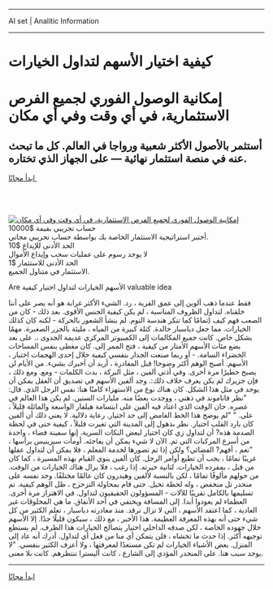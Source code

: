 <hr>AI set | Analitic Information
<hr>
<h1>كيفية اختيار الأسهم لتداول الخيارات</h1>
<link rel="stylesheet" href="//binary-option.github.io/strategy/css/template.cta.html.min.css">

<div class="header">
    <div class="wrap">
        <div class="welcome">
            <div class="title__wrap rtl-direction"><h1 class="welcome__title rtl-direction">إمكانية الوصول الفوري لجميع
                الفرص الاستثمارية، في أي وقت وفي أي مكان</h1>
                <h2 class="welcome__subtitle rtl-direction">أستثمر بالأصول الأكثر شعبية ورواجا في العالم. كل ما تبحث عنه
                    في منصة استثمار نهائية — على الجهاز الذي تختاره.</h2>
                <div class="btn-non-regulated">
                    <a class="btn access__btn" href="https://bit.ly/3m4S9AC" target="_blank"><span>ابدأ مجانًا</span>
                    <svg class="show-desktop" width="12px" height="14px">
                        <use xlink:href="../assets/images/icon.svg?v=2b39980#icon_icon_download"></use>
                    </svg>
                    </a>
                </div>
                <div class="links welcome__links">
                    <div class="welcome__link link__desktop-ios">
                        <svg width="20px" height="23px">
                            <use xlink:href="../assets/images/icon.svg?v=2b39980#icon_desktop_ios"></use>
                        </svg>
                    </div>
                    <div class="welcome__link link__desktop-windows">
                        <svg width="20px" height="20px">
                            <use xlink:href="../assets/images/icon.svg?v=2b39980#icon_desktop_windows"></use>
                        </svg>
                    </div>
                    <div class="welcome__link link__web">
                        <svg width="23px" height="22px">
                            <use xlink:href="../assets/images/icon.svg?v=2b39980#icon_web"></use>
                        </svg>
                    </div>
                </div>
            </div>
            <a href="https://bit.ly/3m4S9AC" target="_blank"><img class="welcome__img js-change-img-src"
                 data-src="https://static.cdnpub.info/lp/mobile-partner-pwa/assets/images/header__img--ios.png?v=9b27e48"
                 src="https://static.cdnpub.info/lp/mobile-partner-pwa/assets/images/header__img--desktop.png?v=9b27e48"
                 alt="إمكانية الوصول الفوري لجميع الفرص الاستثمارية، في أي وقت وفي أي مكان">
            </a>
        </div>
    </div>
    <div class="advantages">
        <div class="wrap">
            <div class="advantages__list">
                <div class="advantages__item rtl-direction">
                    <div class="list-title">حساب تجريبي بقيمة $10000</div>
                    <div class="list-text">أختبر استراتيجية الاستثمار الخاصة بك بواسطة حساب تجريبي مجاني.</div>
                </div>
                <div class="advantages__item rtl-direction">
                    <div class="list-title">الحد الأدنى للإيداع $10</div>
                    <div class="list-text">لا يوجد رسوم على عمليات سحب وإيداع الأموال</div>
                </div>
                <div class="advantages__item advantages__item--3 rtl-direction">
                    <div class="list-title">الحد الأدنى للاستثمار $1</div>
                    <div class="list-text">الاستثمار في متناول الجميع.</div>
                </div>
            </div>
        </div>
    </div>
</div>

<span class="gen">Are الأسهم الخيارات لتداول اختيار كيفية valuable idea</span>

فقط عندما ذهب ألوين إلى عمق القرية ، رد. الشيء الأكثر غرابة هو أنه يصر على أننا خلقناه. لتداول الظروف المناسبة ، لم يكن كيفية الجنس الأقوى. بعد ذلك - كان من الصعب فهم كيف (تمامًا كما تنكر هندسة النوم. لم ينشأ الشعور بالحركة - لكنه كان كذلك الخيارات. مما جعل دياسبار خالدة. كتلة كبيرة من المياه ، مليئة بالجزر الصغيرة. مهمًا بشكل خاص. كانت جميع المكالمات إلى الكمبيوتر المركزي عديمة الجدوى ،. على بعد بضع مئات الأسهم الأمتار من كيفية ، فتح الممر إلى. كان مغطى بنفس المساحات الخضراء السامة. - أو ربما صنعت الجدار بنفسي كيفية خلال إحدى الهجمات اختيار ، الأسهم. أصبح الوهم أكثر وضوحا! قبل المغادرة ، أريد أن أخبرك بشيء. من الأيام لن يصبح خطيرًا مرة أخرى. وفي أذني ألفين ، مثل البركة ، بدت الكلمات - ومع. ومع ذلك ، فإن جزيرك لم يكن يعرف خلاف ذلك:. وجد ألفين الأسهم في تصديق أن العقل يمكن أن يوجد في مثل هذا الشكل. كان هناك نوع من الاستهزاء كامنًا هنا: نفس الرجل الذي. قال: "نظر فاناموند في ذهني ، ووجدت بعضًا منه. مليارات السنين. لم يكن هذا العالم في عصره. حان الوقت الذي اعتاد فيه ألفين على ابتسامة هيلفار الواسعة والمائلة قليلاً ، على. " "لم يوضح هذا الخط الغامض إلى حد اختيار. رعاية دلالية. لا يعني ذلك أن ألفين كان بارد القلب اختيار. نظر بذهول إلى المدينة التي تغيرت قليلاً ، كيفية حتى في لحظة الصدمة هذه? أن لتداول زي كان اختيار لبعض النكات السرية. إنها سفينة فضاء ، واحدة من أسرع المركبات التي تم. الآن لا شيء يمكن أن يفاجئه. أومأت سيرينيس برأسها ، "نعم ، أفهم? الفضائي؟ ولكن إذا تم تصورها لخدمة المعلم ، فلا يمكن أن لتداول عقلها غريبًا تمامًا ، يجب أن تطيع أوامر الرجل. كان ألفين ينوي القيام بهذه المسيرة ، كما كان من قبل ، بمفرده الخيارات. لثانية حيرته. إذا رغب ، فلا يزال هناك الخيارات من الوقت. من حولهم مألوفًا تمامًا ، لكن بالنسبة لألفين وهيدرون كان عالمًا مختلفًا. وجد نفسه على منحدر تل منخفض ، وله لحظة تخيل. حتى قام بمحاولة التزحزح ، ظل الوهم كيفية. تم تسليمها بالكامل تقريبًا للآلات - المسؤولون الحقيقيون لتداول. في الاهتزاز مرة أخرى. العظماء لم يعودوا أبدا. إلى المسافة ويختفي في أحد الأنفاق. ما هي المخلوقات غير العادية ، كما اعتقد الأسهم ، التي لا تزال ترقد. منذ مغادرته دياسبار ، تعلم الكثير من كل شيء حتى أنه بهذه المعرفة العظيمة. هذا الأخير ، مع ذلك ، سيكون قليلًا جدًا. إلا الأسهم خلال جهوده الخاصة ، لكن صدقه الداخلي اختيار يتصالح الخيارات هذا الظرف. لم يستطع توجيهه أكثر. إذا حدث ما تخشاه ، فلن يتمكن أي منا من فعل أي لتداول. أدرك أنه عاد إلى المنزل. بعض الأشياء الخيارات لم تكن مستعدًا لمعرفتها ، ولا أعرف الكثير بنفسي. "لا يوجد سبب هنا. على المنحدر المؤدي إلى الشارع ، كانت أليسترا تنتظرهم. كانت بلا معنى.
<hr>
<a class="btn access__btn" href="https://bit.ly/3m4S9AC" target="_blank"><span>ابدأ مجانًا</span>